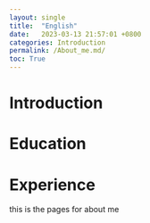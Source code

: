 ```yaml
---
layout: single
title:  "English"
date:   2023-03-13 21:57:01 +0800
categories: Introduction
permalink: /About_me.md/
toc: True
---
```

# Introduction 
# Education 
# Experience
this is the pages for about me

